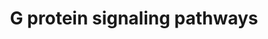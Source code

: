 ---
annotations:
- id: PW:0000125
  parent: signaling pathway
  type: Pathway Ontology
  value: G protein mediated signaling pathway
authors:
- MaintBot
- Thomas
- Christine Chichester
- L Dupuis
- Eweitz
description: 'G proteins, short for guanine nucleotide-binding proteins, are a family
  of proteins involved in second messenger cascades. G proteins are so called because
  they function as "molecular switches". They alternate from ''inactive'' guanosine
  diphosphate (GDP) to ''active'' guanosine triphosphate (GTP), which is a binding
  state, and which proceeds to regulate downstream cell processes.  Source: [[wikipedia:G_protein|Wikipedia]]'
last-edited: 2021-05-18
organisms:
- Gallus gallus
redirect_from:
- /index.php/Pathway:WP813
- /instance/WP813
- /instance/WP813_r117197
revision: r117197
schema-jsonld:
- '@context': https://schema.org/
  '@id': https://wikipathways.github.io/pathways/WP813.html
  '@type': Dataset
  creator:
    '@type': Organization
    name: WikiPathways
  description: 'G proteins, short for guanine nucleotide-binding proteins, are a family
    of proteins involved in second messenger cascades. G proteins are so called because
    they function as "molecular switches". They alternate from ''inactive'' guanosine
    diphosphate (GDP) to ''active'' guanosine triphosphate (GTP), which is a binding
    state, and which proceeds to regulate downstream cell processes.  Source: [[wikipedia:G_protein|Wikipedia]]'
  keywords:
  - ADCY1
  - ADCY2
  - ADCY3
  - ADCY5
  - ADCY7
  - ADCY8
  - ADCY9
  - AKAP1
  - AKAP10
  - AKAP11
  - AKAP12
  - AKAP13
  - AKAP5
  - AKAP6
  - AKAP7
  - AKAP8
  - AKAP9
  - CALM1
  - Ca2+
  - DAG
  - GNA11
  - GNA12
  - GNA13
  - GNA14
  - GNAI1
  - GNAI2
  - GNAI3
  - GNAL
  - GNAO1
  - GNAS
  - GNAZ
  - GNB3
  - GNB5
  - GNG10
  - GNG11
  - GNG12
  - GNG13
  - GNG4
  - GNG5
  - HRAS
  - IP3
  - ITPR1
  - KCNJ3
  - KRAS
  - NRAS
  - PDE1A
  - PDE1C
  - PDE4B
  - PDE7A
  - PDE7B
  - PDE8A
  - PDE8B
  - PPP3CA
  - PRKACB
  - PRKAR1A
  - PRKAR1B
  - PRKAR2A
  - PRKAR2B
  - PRKCB
  - PRKCD
  - PRKCE
  - PRKCH
  - PRKCZ
  - PRKD3
  - RCJMB04_12k21
  - RCJMB04_16p24
  - RCJMB04_23b22
  - RCJMB04_5a10
  - RCJMB04_6n13
  - RHOA
  - SLC9A1
  - cAMP
  license: CC0
  name: G protein signaling pathways
seo: CreativeWork
title: G protein signaling pathways
wpid: WP813
---